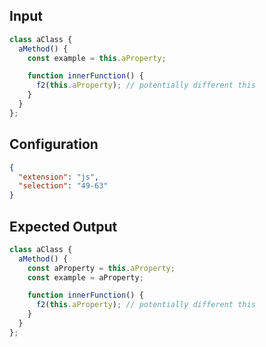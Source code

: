 
## Input
```javascript input
class aClass {
  aMethod() {
    const example = this.aProperty;

    function innerFunction() {
      f2(this.aProperty); // potentially different this
    }
  }
};
```

## Configuration
```json configuration
{
  "extension": "js",
  "selection": "49-63"
}
```

## Expected Output
```javascript expected output
class aClass {
  aMethod() {
    const aProperty = this.aProperty;
    const example = aProperty;

    function innerFunction() {
      f2(this.aProperty); // potentially different this
    }
  }
};
```
